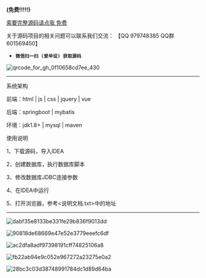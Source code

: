 

**(免费!!!!!)**

[索要完整源码请点我 免费](http://mp.weixin.qq.com/mp/appmsgalbum?__biz=MzkwMDY3MTY0Nw==&action=getalbum&album_id=3423120253595582465&scene=173&subscene=&sessionid=svr_dbd799d91a1&enterid=1713666527&from_msgid=&from_itemidx=&count=3&nolastread=1#wechat_redirect)

关于源码项目的相关问题可以联系我们交流： 【QQ 979748385 QQ群 601569450】 

- **`微信扫一扫 (爱毕设) 获取源码`**

![qrcode_for_gh_0f10658cd7ee_430](https://github.com/hjsdjko/onlyzaixianshangcheng/assets/120558513/edfc28fc-d9df-4e81-ac62-d02aa360e379)

***************************************************************
系统架构

前端：html | js | css | jquery | vue

后端：springboot | mybatis

环境：jdk1.8+ | mysql | maven

使用说明

1、下载源码，导入IDEA

2、创建数据库，执行数据库脚本

3、修改数据库JDBC连接参数

4、在IDEA中运行

5、打开浏览器，参考<说明文档.txt>中的地址

***************************************************************
![dabf35e8133be331fe29b836f9013dd](https://github.com/hjsdjko/springboot68ozj/assets/120558513/a7e721cf-817a-4645-9ba6-f775831b8cc3)

![90818de68669e47e52e3779eeefc6df](https://github.com/hjsdjko/springboot68ozj/assets/120558513/9236cf08-63f6-4acb-a7c8-89c05242b354)

![ac2dfa8adf97398191cff74825106a8](https://github.com/hjsdjko/springboot68ozj/assets/120558513/72cee493-f68a-4824-b1c6-e756bc3dd987)

![fb22ab94e9c052e967272a23275e0a2](https://github.com/hjsdjko/springboot68ozj/assets/120558513/3ea9a0ae-4676-4562-9be6-f5dbc56c23d5)

![28bc3c03d38748991784dc1d89d64ba](https://github.com/hjsdjko/springboot68ozj/assets/120558513/e4bf4bfa-14b4-42d4-9cce-87835cd3464d)
